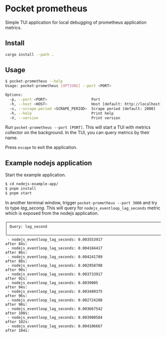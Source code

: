 # Pocket prometheus

Simple TUI application for local debugging of prometheus application metrics.

## Install

```bash
cargo install --path .
```

## Usage

```bash
$ pocket-prometheus --help
Usage: pocket-prometheus [OPTIONS] --port <PORT>

Options:
  -p, --port <PORT>                    Port
  -h, --host <HOST>                    Host [default: http://localhost]
  -s, --scrape-period <SCRAPE_PERIOD>  Scrape period [default: 2000]
  -h, --help                           Print help
  -V, --version                        Print version
```

Run `pocket-prometheus --port [PORT]`. This will start a TUI with metrics collector on the background. 
In the TUI, you can query metrics by their name.

Press `escape` to exit the application.

## Example nodejs application

Start the example application.

```bash
$ cd nodejs-example-app/
$ pnpm install
$ pnpm start
```

In another terminal window, trigger `pocket-prometheus --port 3000` and try to type *lag_secong*.
This will query for `nodejs_eventloop_lag_seconds` metric which is exposed from the nodejs 
application.

```
┌────────────────────────────────────────────────────────────────────────────────────────┐
│ Query: lag_second                                                                      │
└────────────────────────────────────────────────────────────────────────────────────────┘
 - nodejs_eventloop_lag_seconds: 0.003553917
after 84s:
 - nodejs_eventloop_lag_seconds: 0.004184417
after 86s:
 - nodejs_eventloop_lag_seconds: 0.004241709
after 88s:
 - nodejs_eventloop_lag_seconds: 0.002958708
after 90s:
 - nodejs_eventloop_lag_seconds: 0.003733917
after 92s:
 - nodejs_eventloop_lag_seconds: 0.0039005
after 94s:
 - nodejs_eventloop_lag_seconds: 0.003489375
after 96s:
 - nodejs_eventloop_lag_seconds: 0.002724208
after 98s:
 - nodejs_eventloop_lag_seconds: 0.003667542
after 100s:
 - nodejs_eventloop_lag_seconds: 0.003900584
after 102s:
 - nodejs_eventloop_lag_seconds: 0.004106667
after 104s:
```
